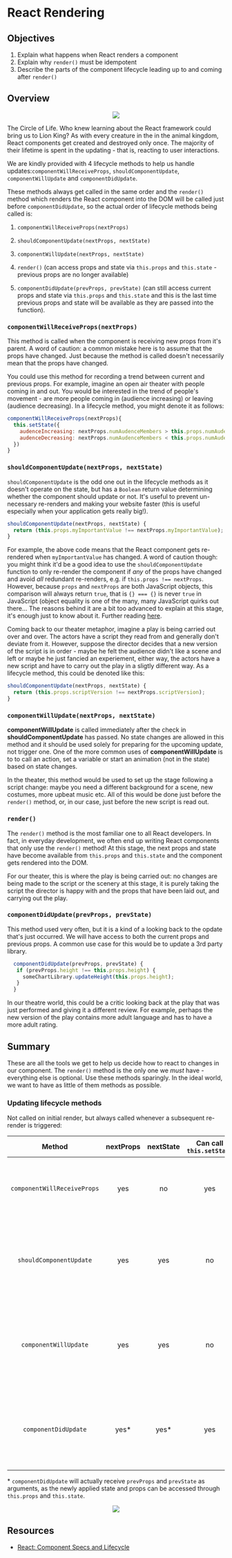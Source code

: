 # React Rendering

## Objectives

1. Explain what happens when React renders a component
2. Explain why `render()` must be idempotent
3. Describe the parts of the component lifecycle leading up to and coming after
   `render()`

## Overview

<p align="center">
  <img src="http://www.awesomelyluvvie.com/wp-content/uploads/2014/04/lion-king-circle-of-life.gif" />
</p>

The Circle of Life. Who knew learning about the React framework could bring us to Lion King? As with every creature in
the in the animal kingdom, React components get created and destroyed only once. The majority of their lifetime is spent
in the updating - that is, reacting to user interactions.

We are kindly provided with 4 lifecycle methods to help us handle updates:`componentWillReceiveProps`,
`shouldComponentUpdate`, `componentWillUpdate` and `componentDidUpdate`.

These methods always get called in the same order and the `render()` method which renders the React component into
the DOM will be called just before `componentDidUpdate`, so the actual order of lifecycle methods being called is:

1. `componentWillReceiveProps(nextProps)`

2. `shouldComponentUpdate(nextProps, nextState)`

3. `componentWillUpdate(nextProps, nextState)`

4. `render()` (can access props and state via `this.props` and `this.state` - previous props are no longer available)

5. `componentDidUpdate(prevProps, prevState)` (can still access current props and state via `this.props` and
`this.state` and this is the last time previous props and state will be available as they are passed into the function).

### `componentWillReceiveProps(nextProps)`
This method is called when the component is receiving new props from it's parent. A word of caution: a common mistake
here is to assume that the props have changed. Just because the method is called doesn't necessarily mean that the props
have changed.

You could use this method for recording a trend between current and previous props. For example, imagine an open air
theater with people coming in and out. You would be interested in the trend of people's movement - are more people
coming in (audience increasing) or leaving (audience decreasing). In a lifecycle method, you might denote it as follows:

```javascript
componentWillReceiveProps(nextProps){
  this.setState({
    audenceIncreasing: nextProps.numAudenceMembers > this.props.numAudenceMembers,
    audenceDecreasing: nextProps.numAudenceMembers < this.props.numAudenceMembers
  })
}
```

### `shouldComponentUpdate(nextProps, nextState)`
`shouldComponentUpdate` is the odd one out in the lifecycle methods as it doesn't operate on the state, but has a
`Boolean` return value determining whether the component should update or not. It's useful to prevent un-necessary
re-renders and making your website faster (this is useful especially when your application gets really big!).

```javascript
shouldComponentUpdate(nextProps, nextState) {
  return (this.props.myImportantValue !== nextProps.myImportantValue);
}
```

For example, the above code means that the React component gets re-rendered when `myImportantValue` has changed. A word
of caution though: you might think it'd be a good idea to use the `shouldComponentUpdate` function to only re-render the
component if *any* of the props have changed and avoid *all* redundant re-renders, e.g. if `this.props !== nextProps`.
However, because `props` and `nextProps` are both JavaScript objects, this comparison will always return `true`, that
is `{} === {}` is never `true` in JavaScript (object equality is one of the many, many JavaScript quirks out there...
The reasons behind it are a bit too advanced to explain at this stage, it's enough just to know about it. Further
reading [here](http://adripofjavascript.com/blog/drips/object-equality-in-javascript.html).

Coming back to our theater metaphor, imagine a play is being carried out over and over. The actors have a script they
read from and generally don't deviate from it. However, suppose the director decides that a new version of the script
is in order - maybe he felt the audience didn't like a scene and left or maybe he just fancied an experiement, either way,
the actors have a new script and have to carry out the play in a sligtly different way. As a lifecycle method, this could
be denoted like this:

```javascript
shouldComponentUpdate(nextProps, nextState) {
  return (this.props.scriptVersion !== nextProps.scriptVersion);
}
```

### `componentWillUpdate(nextProps, nextState)`
**componentWillUpdate** is called immediately after the check in **shouldComponentUpdate** has passed. No state changes
are allowed in this method and it should be used solely for preparing for the upcoming update, not trigger one. One of
the more common uses of **componentWillUpdate** is to to call an action, set a variable or start an animation (not in
the state) based on state changes.

In the theater, this method would be used to set up the stage following a script change: maybe you need a different
background for a scene, new costumes, more upbeat music etc. All of this would be done just before the `render()`
method, or, in our case, just before the new script is read out.

### `render()`
The `render()` method is the most familiar one to all React developers. In fact, in everyday development, we often end
up writing React components that only use the `render()` method! At this stage, the next props and state have become
available from `this.props` and `this.state` and the component gets rendered into the DOM.

For our theater, this is where the play is being carried out: no changes are being made to the script or the scenery
at this stage, it is purely taking the script the director is happy with and the props that have been laid out, and
carrying out the play.

### `componentDidUpdate(prevProps, prevState)`
This method used very often, but it is a kind of a looking back to the opdate that's just occurred. We will have access
to both the current props and previous props. A common use case for this would be to update a 3rd party library.

```javascript
  componentDidUpdate(prevProps, prevState) {
   if (prevProps.height !== this.props.height) {
     someChartLibrary.updateHeight(this.props.height);
   }
  }
```

In our theatre world, this could be a critic looking back at the play that was just performed and giving it a different
review. For example, perhaps the new version of the play contains more adult language and has to have a more adult rating.

## Summary
These are all the tools we get to help us decide how to react to changes in our component. The `render()` method is the
only one we *must* have - everything else is optional. Use these methods sparingly. In the ideal world, we want to have
as little of them methods as possible.

### Updating lifecycle methods
Not called on initial render, but always called whenever a subsequent re-render is triggered:

|           Method          | nextProps | nextState | Can call `this.setState` |                       Called when?                      |                                     Used for                                     |
|:-------------------------:|:---------:|:---------:|:----------------------:|:-------------------------------------------------------:|:--------------------------------------------------------------------------------:|
| `componentWillReceiveProps` |    yes    |     no    |           yes          |  many times, whenever component is going to receive new props  |                     applying state changes based on new props                    |
|   `shouldComponentUpdate`   |    yes    |    yes    |           no           |    many times, whenever a re-render has been triggered    |    deciding based on new & old props & state whether a re-render should occur    |
|    `componentWillUpdate`    |    yes    |    yes    |           no           | many times, when new state and props are being received | prepare for the update, dispatch any actions or animations based on state change |
|     `componentDidUpdate`    |    yes*   |    yes*   |           yes          |    many times, just after the re-render has finished    | any DOM updates following a render (mostly interacting with 3rd party libraries) |

\* `componentDidUpdate` will actually receive `prevProps` and `prevState` as arguments, as the newly applied state and props can be accessed through `this.props` and `this.state`.

<p align="center">
  <img src="https://media.giphy.com/media/wDOFUCaxyv2XC/giphy.gif" />
</p>

## Resources

- [React: Component Specs and Lifecycle](https://github.com/learn-co-curriculum/react-rendering)
